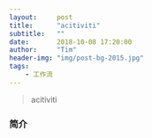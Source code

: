 ```yaml
---
layout:     post
title:      "acitiviti"
subtitle:   ""
date:       2018-10-08 17:20:00
author:     "Tim"
header-img: "img/post-bg-2015.jpg"
tags:
    - 工作流
---
```


> acitiviti

### 简介
